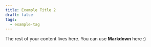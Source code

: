 ```yaml
---
title: Example Title 2
draft: false
tags:
  - example-tag
---
```


The rest of your content lives here. You can use **Markdown** here :)
